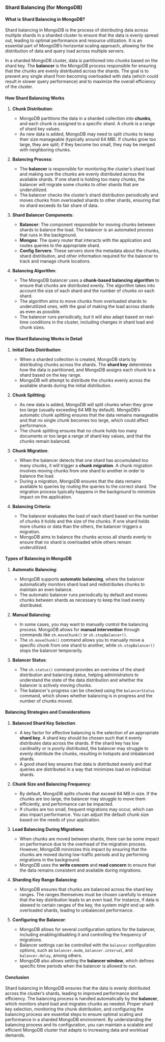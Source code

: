### **Shard Balancing (for MongoDB)**

#### **What is Shard Balancing in MongoDB?**

Shard balancing in MongoDB is the process of distributing data across multiple shards in a sharded cluster to ensure that the data is evenly spread out, leading to optimal performance and resource utilization. It is an essential part of MongoDB’s horizontal scaling approach, allowing for the distribution of data and query load across multiple servers.

In a sharded MongoDB cluster, data is partitioned into chunks based on the shard key. The **balancer** is the MongoDB process responsible for ensuring that the chunks are evenly distributed across the shards. The goal is to prevent any single shard from becoming overloaded with data (which could result in slower query performance) and to maximize the overall efficiency of the cluster.

#### **How Shard Balancing Works**

1. **Chunk Distribution**:
   - MongoDB partitions the data in a sharded collection into **chunks**, and each chunk is assigned to a specific shard. A chunk is a range of shard key values.
   - As new data is added, MongoDB may need to split chunks to keep their size manageable (typically around 64 MB). If chunks grow too large, they are split; if they become too small, they may be merged with neighboring chunks.

2. **Balancing Process**:
   - The **balancer** is responsible for monitoring the cluster’s shard load and making sure the chunks are evenly distributed across the available shards. If one shard is holding too many chunks, the balancer will migrate some chunks to other shards that are underutilized.
   - The balancer checks the cluster’s shard distribution periodically and moves chunks from overloaded shards to other shards, ensuring that no shard exceeds its fair share of data.

3. **Shard Balancer Components**:
   - **Balancer**: The component responsible for moving chunks between shards to balance the load. The balancer is an automated process that runs in the background.
   - **Mongos**: The query router that interacts with the application and routes queries to the appropriate shard.
   - **Config Servers**: These servers store the metadata about the chunks, shard distribution, and other information required for the balancer to track and manage chunk locations.

4. **Balancing Algorithm**:
   - The MongoDB balancer uses a **chunk-based balancing algorithm** to ensure that chunks are distributed evenly. The algorithm takes into account the size of each shard and the number of chunks on each shard.
   - The algorithm aims to move chunks from overloaded shards to underutilized ones, with the goal of making the load across shards as even as possible.
   - The balancer runs periodically, but it will also adapt based on real-time conditions in the cluster, including changes in shard load and chunk sizes.

#### **How Shard Balancing Works in Detail**

1. **Initial Data Distribution**:
   - When a sharded collection is created, MongoDB starts by distributing chunks across the shards. The **shard key** determines how the data is partitioned, and MongoDB assigns each chunk to a shard based on the key range.
   - MongoDB will attempt to distribute the chunks evenly across the available shards during the initial distribution.

2. **Chunk Splitting**:
   - As new data is added, MongoDB will split chunks when they grow too large (usually exceeding 64 MB by default). MongoDB’s automatic chunk splitting ensures that the data remains manageable and that no single chunk becomes too large, which could affect performance.
   - The chunk splitting ensures that no chunk holds too many documents or too large a range of shard key values, and that the chunks remain balanced.

3. **Chunk Migration**:
   - When the balancer detects that one shard has accumulated too many chunks, it will trigger a **chunk migration**. A chunk migration involves moving chunks from one shard to another in order to balance the load.
   - During a migration, MongoDB ensures that the data remains available to queries by routing the queries to the correct shard. The migration process typically happens in the background to minimize impact on the application.

4. **Balancing Criteria**:
   - The balancer evaluates the load of each shard based on the number of chunks it holds and the size of the chunks. If one shard holds more chunks or data than the others, the balancer triggers a migration.
   - MongoDB aims to balance the chunks across all shards evenly to ensure that no shard is overloaded while others remain underutilized.

#### **Types of Balancing in MongoDB**

1. **Automatic Balancing**:
   - MongoDB supports **automatic balancing**, where the balancer automatically monitors shard load and redistributes chunks to maintain an even balance.
   - The automatic balancer runs periodically by default and moves chunks between shards as necessary to keep the load evenly distributed.

2. **Manual Balancing**:
   - In some cases, you may want to manually control the balancing process. MongoDB allows for **manual intervention** through commands like `sh.moveChunk()` or `sh.stopBalancer()`.
   - The `sh.moveChunk()` command allows you to manually move a specific chunk from one shard to another, while `sh.stopBalancer()` stops the balancer temporarily.

3. **Balancer Status**:
   - The `sh.status()` command provides an overview of the shard distribution and balancing status, helping administrators to understand the state of the data distribution and whether the balancer is actively moving chunks.
   - The balancer's progress can be checked using the `balancerStatus` command, which shows whether balancing is in progress and the number of chunks moved.

#### **Balancing Strategies and Considerations**

1. **Balanced Shard Key Selection**:
   - A key factor for effective balancing is the selection of an appropriate **shard key**. A shard key should be chosen such that it evenly distributes data across the shards. If the shard key has low cardinality or is poorly distributed, the balancer may struggle to evenly distribute the chunks, resulting in hotspots and imbalanced shards.
   - A good shard key ensures that data is distributed evenly and that queries are distributed in a way that minimizes load on individual shards.

2. **Chunk Size and Balancing Frequency**:
   - By default, MongoDB splits chunks that exceed 64 MB in size. If the chunks are too large, the balancer may struggle to move them efficiently, and performance can be impacted.
   - If chunks are too small, frequent migrations may occur, which can also impact performance. You can adjust the default chunk size based on the needs of your application.

3. **Load Balancing During Migrations**:
   - When chunks are moved between shards, there can be some impact on performance due to the overhead of the migration process. However, MongoDB minimizes this impact by ensuring that the chunks are moved during low-traffic periods and by performing migrations in the background.
   - MongoDB uses the **write concern** and **read concern** to ensure that the data remains consistent and available during migrations.

4. **Sharding Key Range Balancing**:
   - MongoDB ensures that chunks are balanced across the shard key ranges. The ranges themselves must be chosen carefully to ensure that the key distribution leads to an even load. For instance, if data is skewed to certain ranges of the key, the system might end up with overloaded shards, leading to unbalanced performance.

5. **Configuring the Balancer**:
   - MongoDB allows for several configuration options for the balancer, including enabling/disabling it and controlling the frequency of migrations.
   - Balancer settings can be controlled with the `balancer` configuration options, such as `balancer.mode`, `balancer.interval`, and `balancer.delay`, among others.
   - MongoDB also allows setting the **balancer window**, which defines specific time periods when the balancer is allowed to run.

#### **Conclusion**

Shard balancing in MongoDB ensures that the data is evenly distributed across the cluster’s shards, leading to improved performance and efficiency. The balancing process is handled automatically by the **balancer**, which monitors shard load and migrates chunks as needed. Proper shard key selection, monitoring the chunk distribution, and configuring the balancing process are essential steps to ensure optimal scaling and performance in a sharded MongoDB environment. By understanding the balancing process and its configuration, you can maintain a scalable and efficient MongoDB cluster that adapts to increasing data and workload demands.